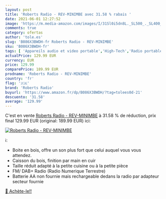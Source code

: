 ```yaml
---
layout: post
title: 'Roberts Radio - REV-MINIMBE avec 31.58 % rabais '
date: 2021-06-01 12:27:52
image: 'https://m.media-amazon.com/images/I/31Sl0i5dn8L._SL500_._SL400_.jpg'
comments: true
category: ofertas
author: 'tole.es'
slug: 'B086X3BWDH-fr Roberts Radio - REV-MINIMBE'
sku: 'B086X3BWDH-fr'
tags: [ 'Appareils audio et video portable','High-Tech','Radio portables','roberts radio', ]
actualPrice: 129.99 EUR
currency: EUR
price: 129.99
comparePrice: 189.99 EUR
prodname: 'Roberts Radio - REV-MINIMBE'
country: 'fr'
flag: '🇫🇷'
brand: 'Roberts Radio'
buyurl: 'https://www.amazon.fr/dp/B086X3BWDH/?tag=tolees0d-21'
descuento: '31.58'
average: '129.99'
---
```


C'est en vente [Roberts Radio - REV-MINIMBE](https://www.amazon.fr/dp/B086X3BWDH/?tag=tolees0d-21)  à  31.58 % de réduction, prix final  129.99 EUR (original: 189.99 EUR) ici:

[![Roberts Radio - REV-MINIMBE](https://m.media-amazon.com/images/I/31Sl0i5dn8L._SL500_._SL400_.jpg)](https://www.amazon.fr/dp/B086X3BWDH/?tag=tolees0d-21)

ℹ️:

- Boite en bois, offre un son plus fort que celui auquel vous vous attendez.
- Caisson du bois, finition par main en cuir
- Taille réduit adapté à la petite cuisine ou à la petite pièce
- FM/ DAB+ Radio (Radio Numerique Terrestre)
- Batterie AA non fournie mais rechargeable dedans la radio par adapteur secteur fournie

[🛒 Achète-le!!](https://www.amazon.fr/dp/B086X3BWDH/?tag=tolees0d-21)
